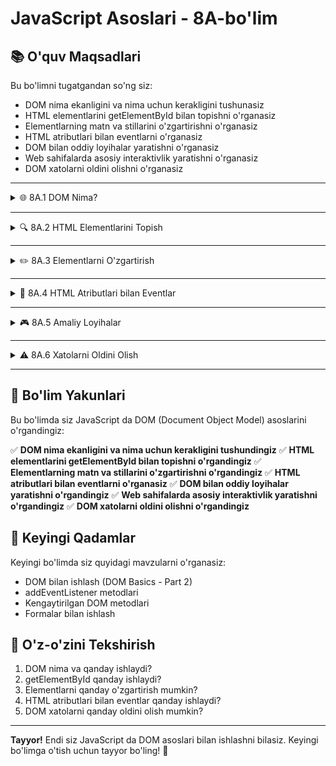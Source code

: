 # JavaScript Asoslari - 8A-bo'lim

## 📚 O'quv Maqsadlari

Bu bo'limni tugatgandan so'ng siz:
- DOM nima ekanligini va nima uchun kerakligini tushunasiz
- HTML elementlarini getElementById bilan topishni o'rganasiz
- Elementlarning matn va stillarini o'zgartirishni o'rganasiz
- HTML atributlari bilan eventlarni o'rganasiz
- DOM bilan oddiy loyihalar yaratishni o'rganasiz
- Web sahifalarda asosiy interaktivlik yaratishni o'rganasiz
- DOM xatolarni oldini olishni o'rganasiz

---

<details>
    <summary>🌐 8A.1 DOM Nima?</summary>

## 8A.1 DOM Nima?

### DOM nima?

**DOM** (Document Object Model) - HTML hujjatini JavaScript da ko'rsatish usuli. DOM yordamida HTML elementlarini topish, o'zgartirish va boshqarish mumkin.

### DOM nima uchun kerak?

#### 1. HTML elementlarini boshqarish
- Matnni o'zgartirish
- Ranglarni o'zgartirish
- Elementlarni ko'rsatish/yashirish

#### 2. Interaktivlik yaratish
- Tugma bosilganda narsa qilish
- Forma to'ldirilganda tekshirish
- O'yinlar yaratish

#### 3. Dinamik sahifalar
- Ma'lumotlarni real vaqtda yangilash
- Yangi elementlar qo'shish
- Eski elementlarni olib tashlash

### DOM tuzilishi

```html
<!DOCTYPE html>
<html>
<head>
    <title>DOM Misoli</title>
</head>
<body>
    <h1 id="sarlavha">Salom, DOM!</h1>
    <p class="matn">Bu birinchi paragraf</p>
    <button onclick="matnniOzgartir()">Matnni o'zgartir</button>
</body>
</html>
```

### DOM bilan ishlash asoslari

```javascript
// 1. Elementni topish
let sarlavha = document.getElementById("sarlavha");
console.log(sarlavha);

// 2. Element matnini o'zgartirish
sarlavha.textContent = "Yangi sarlavha!";

// 3. Element rangini o'zgartirish
sarlavha.style.color = "red";

// 4. Element stilini o'zgartirish
sarlavha.style.fontSize = "30px";
```

### Amaliy misol - DOM asoslari
```html
<!DOCTYPE html>
<html>
<head>
    <title>DOM Asoslari</title>
</head>
<body>
    <h1 id="sarlavha">JavaScript DOM</h1>
    <p id="matn">Bu matn JavaScript bilan o'zgaradi</p>
    <button onclick="matnniOzgartir()">Matnni o'zgartir</button>
    <button onclick="rangniOzgartir()">Rangni o'zgartir</button>
    
    <script>
        function matnniOzgartir() {
            let matn = document.getElementById("matn");
            matn.textContent = "Matn o'zgartirildi!";
        }
        
        function rangniOzgartir() {
            let sarlavha = document.getElementById("sarlavha");
            sarlavha.style.color = "blue";
        }
    </script>
</body>
</html>
```

### Tekshirish savollari
1. DOM nima va nima uchun kerak?
2. DOM yordamida nima qilish mumkin?
3. HTML elementlariga qanday kirish mumkin?

</details>

---

<details>
    <summary>🔍 8A.2 HTML Elementlarini Topish</summary>

## 8A.2 HTML Elementlarini Topish

### getElementById() - ID orqali topish

Bu eng oddiy va eng ko'p ishlatiladigan usul. Har bir HTML elementiga ID berib, uni JavaScript da topish mumkin.

#### HTML da ID berish
```html
<h1 id="sarlavha">Sarlavha</h1>
<p id="matn">Matn</p>
<button id="tugma">Tugma</button>
```

#### JavaScript da topish
```javascript
let sarlavha = document.getElementById("sarlavha");
let matn = document.getElementById("matn");
let tugma = document.getElementById("tugma");

console.log(sarlavha);
console.log(matn);
console.log(tugma);
```

### Amaliy mashq - Elementlarni topish
```html
<!DOCTYPE html>
<html>
<head>
    <title>Elementlarni Topish</title>
</head>
<body>
    <h1 id="sarlavha">Asosiy sarlavha</h1>
    <p id="matn">Bu matn o'zgaradi</p>
    <div id="konteyner">Konteyner matn</div>
    
    <button onclick="elementlarniTopish()">Elementlarni topish</button>
    
    <script>
        function elementlarniTopish() {
            // Elementlarni topish
            let sarlavha = document.getElementById("sarlavha");
            let matn = document.getElementById("matn");
            let konteyner = document.getElementById("konteyner");
            
            console.log("Sarlavha:", sarlavha);
            console.log("Matn:", matn);
            console.log("Konteyner:", konteyner);
            
            // Element mavjudligini tekshirish
            if (sarlavha) {
                console.log("Sarlavha topildi!");
            } else {
                console.log("Sarlavha topilmadi!");
            }
            
            // Element matnini ko'rsatish
            console.log("Sarlavha matni:", sarlavha.textContent);
            console.log("Matn matni:", matn.textContent);
        }
    </script>
</body>
</html>
```

### Elementlarni topish maslahatlari

#### 1. Element mavjudligini tekshirish
```javascript
let element = document.getElementById("mavjudEmas");

if (element) {
    console.log("Element topildi!");
    element.textContent = "Yangi matn";
} else {
    console.log("Element topilmadi!");
}
```

#### 2. ID nomlarini to'g'ri yozish
```html
<!-- Yaxshi - oddiy nomlar -->
<h1 id="sarlavha">Sarlavha</h1>
<p id="matn">Matn</p>
<button id="tugma">Tugma</button>

<!-- Yomon - murakkab nomlar -->
<h1 id="asosiy-sarlavha-bir">Sarlavha</h1>
```

#### 3. ID bir marta ishlatish
```html
<!-- Yaxshi - har bir element uchun boshqa ID -->
<h1 id="sarlavha">Sarlavha</h1>
<h2 id="kichik-sarlavha">Kichik sarlavha</h2>

<!-- Yomon - bir xil ID -->
<h1 id="sarlavha">Sarlavha</h1>
<h2 id="sarlavha">Kichik sarlavha</h2>
```

### Tekshirish savollari
1. getElementById qanday ishlaydi?
2. HTML da ID qanday beriladi?
3. Element mavjudligini qanday tekshirish mumkin?

</details>

---

<details>
    <summary>✏️ 8A.3 Elementlarni O'zgartirish</summary>

## 8A.3 Elementlarni O'zgartirish

### Element matnini o'zgartirish

#### textContent - oddiy matn
```javascript
let element = document.getElementById("matn");
element.textContent = "Yangi matn";
```

### Element stillarini o'zgartirish

#### style orqali
```javascript
let element = document.getElementById("matn");

// Rang o'zgartirish
element.style.color = "red";

// Fon rangini o'zgartirish
element.style.backgroundColor = "yellow";

// Kattalikni o'zgartirish
element.style.fontSize = "20px";

// Ko'rinishini o'zgartirish
element.style.display = "none"; // Yashirish
element.style.display = "block"; // Ko'rsatish
```

### Amaliy mashq - Elementlarni o'zgartirish
```html
<!DOCTYPE html>
<html>
<head>
    <title>Elementlarni O'zgartirish</title>
</head>
<body>
    <h1 id="sarlavha">Asosiy sarlavha</h1>
    <p id="matn">Bu matn o'zgaradi</p>
    
    <div>
        <button onclick="matnniOzgartir()">Matnni o'zgartir</button>
        <button onclick="rangniOzgartir()">Rangni o'zgartir</button>
        <button onclick="kattalikniOzgartir()">Kattalikni o'zgartir</button>
        <button onclick="yashirish()">Yashirish</button>
        <button onclick="korsatish()">Ko'rsatish</button>
    </div>
    
    <script>
        function matnniOzgartir() {
            let matn = document.getElementById("matn");
            matn.textContent = "Matn o'zgartirildi!";
        }
        
        function rangniOzgartir() {
            let matn = document.getElementById("matn");
            matn.style.color = "blue";
            matn.style.backgroundColor = "yellow";
        }
        
        function kattalikniOzgartir() {
            let sarlavha = document.getElementById("sarlavha");
            sarlavha.style.fontSize = "40px";
            sarlavha.style.color = "red";
        }
        
        function yashirish() {
            let matn = document.getElementById("matn");
            matn.style.display = "none";
        }
        
        function korsatish() {
            let matn = document.getElementById("matn");
            matn.style.display = "block";
        }
    </script>
</body>
</html>
```

### Elementlarni o'zgartirish maslahatlari

#### 1. textContent ishlatish
```javascript
let element = document.getElementById("matn");

// Xavfsiz - faqat matn
element.textContent = "Yangi matn";
```

#### 2. Stillarni to'g'ri yozish
```javascript
let element = document.getElementById("matn");

// Yaxshi - camelCase
element.style.backgroundColor = "red";
element.style.fontSize = "20px";
element.style.marginTop = "10px";

// Yomon - CSS sintaksisi
element.style.background-color = "red"; // ❌ Xato
```

#### 3. Element mavjudligini tekshirish
```javascript
let element = document.getElementById("matn");

if (element) {
    element.textContent = "Yangi matn";
    element.style.color = "blue";
} else {
    console.log("Element topilmadi!");
}
```

### Tekshirish savollari
1. Element matnini qanday o'zgartirish mumkin?
2. Element stillarini qanday o'zgartirish mumkin?
3. Element mavjudligini qanday tekshirish mumkin?

</details>

---

<details>
    <summary>🎯 8A.4 HTML Atributlari bilan Eventlar</summary>

## 8A.4 HTML Atributlari bilan Eventlar

### Event nima?

**Event** - foydalanuvchi yoki brauzer tomonidan yaratilgan hodisa. Masalan: tugma bosish, sichqoncha harakati, sahifa yuklanishi.

### HTML atributlari bilan eventlar

#### onclick - tugma bosish
```html
<button onclick="tugmaBosildi()">Bosish</button>
```

```javascript
function tugmaBosildi() {
    console.log("Tugma bosildi!");
}
```

#### onmouseover - sichqoncha ustiga kelish
```html
<div onmouseover="sichqonchaUstida()">Sichqonchani ustiga olib keling</div>
```

```javascript
function sichqonchaUstida() {
    console.log("Sichqoncha ustida!");
}
```

#### onmouseout - sichqoncha ustidan chiqish
```html
<div onmouseout="sichqonchaChiqdi()">Sichqonchani ustidan olib chiqing</div>
```

```javascript
function sichqonchaChiqdi() {
    console.log("Sichqoncha chiqdi!");
}
```

### Amaliy mashq - HTML atributlari bilan eventlar
```html
<!DOCTYPE html>
<html>
<head>
    <title>HTML Atributlari bilan Eventlar</title>
    <style>
        .tugma {
            padding: 10px 20px;
            margin: 5px;
            border: none;
            border-radius: 5px;
            cursor: pointer;
        }
        .qizil { background-color: red; color: white; }
        .yashil { background-color: green; color: white; }
        .sariq { background-color: yellow; color: black; }
    </style>
</head>
<body>
    <h1 id="sarlavha">HTML Atributlari bilan Eventlar</h1>
    <p id="matn">Bu matn o'zgaradi</p>
    
    <div>
        <button onclick="rangniOzgartir()" class="tugma qizil">Rangni o'zgartir</button>
        <button onclick="matnniOzgartir()" class="tugma yashil">Matnni o'zgartir</button>
        <button onclick="kattalikniOzgartir()" class="tugma sariq">Kattalikni o'zgartir</button>
    </div>
    
    <div id="sichqoncha-joyi" onmouseover="sichqonchaUstida()" onmouseout="sichqonchaChiqdi()" 
         style="width: 200px; height: 100px; border: 2px solid black; margin: 20px;">
        Sichqonchani bu yerga olib keling
    </div>
    
    <script>
        function rangniOzgartir() {
            let sarlavha = document.getElementById("sarlavha");
            sarlavha.style.color = "red";
            console.log("Rang o'zgartirildi!");
        }
        
        function matnniOzgartir() {
            let matn = document.getElementById("matn");
            matn.textContent = "Matn o'zgartirildi!";
            console.log("Matn o'zgartirildi!");
        }
        
        function kattalikniOzgartir() {
            let sarlavha = document.getElementById("sarlavha");
            sarlavha.style.fontSize = "40px";
            console.log("Kattalik o'zgartirildi!");
        }
        
        function sichqonchaUstida() {
            let sichqonchaJoyi = document.getElementById("sichqoncha-joyi");
            sichqonchaJoyi.style.backgroundColor = "lightblue";
            sichqonchaJoyi.textContent = "Sichqoncha ustida!";
        }
        
        function sichqonchaChiqdi() {
            let sichqonchaJoyi = document.getElementById("sichqoncha-joyi");
            sichqonchaJoyi.style.backgroundColor = "";
            sichqonchaJoyi.textContent = "Sichqonchani bu yerga olib keling";
        }
    </script>
</body>
</html>
```

### HTML atributlari bilan eventlar maslahatlari

#### 1. Funksiya nomlarini to'g'ri yozish
```html
<!-- Yaxshi - aniq nomlar -->
<button onclick="matnniOzgartir()">Matnni o'zgartir</button>
<button onclick="rangniOzgartir()">Rangni o'zgartir</button>

<!-- Yomon - noaniq nomlar -->
<button onclick="funksiya1()">Tugma 1</button>
<button onclick="funksiya2()">Tugma 2</button>
```

#### 2. Funksiyalarni JavaScript da yozish
```javascript
function matnniOzgartir() {
    let matn = document.getElementById("matn");
    matn.textContent = "Yangi matn!";
}

function rangniOzgartir() {
    let matn = document.getElementById("matn");
    matn.style.color = "blue";
}
```

#### 3. Element mavjudligini tekshirish
```javascript
function xavfsizFunksiya() {
    let element = document.getElementById("matn");
    
    if (element) {
        element.textContent = "Matn o'zgartirildi!";
    } else {
        console.log("Element topilmadi!");
    }
}
```

### Tekshirish savollari
1. Event nima va qanday ishlaydi?
2. HTML atributlari bilan eventlar qanday yaratiladi?
3. Qanday event turlari mavjud?

</details>

---

<details>
    <summary>🎮 8A.5 Amaliy Loyihalar</summary>

## 8A.5 Amaliy Loyihalar

### Loyiha 1: Oddiy matn o'zgartirish dasturi

```html
<!DOCTYPE html>
<html>
<head>
    <title>Matn O'zgartirish Dasturi</title>
    <style>
        body {
            font-family: Arial, sans-serif;
            text-align: center;
            margin: 50px;
        }
        .tugma {
            padding: 10px 20px;
            margin: 10px;
            font-size: 16px;
            border: none;
            border-radius: 5px;
            cursor: pointer;
        }
        .qizil { background-color: red; color: white; }
        .yashil { background-color: green; color: white; }
        .ko'k { background-color: blue; color: white; }
        .sariq { background-color: yellow; color: black; }
    </style>
</head>
<body>
    <h1 id="sarlavha">Matn O'zgartirish Dasturi</h1>
    <p id="matn">Bu matn o'zgaradi</p>
    
    <div>
        <button onclick="matnniOzgartir()" class="tugma qizil">Matnni o'zgartir</button>
        <button onclick="rangniQizil()" class="tugma qizil">Qizil rang</button>
        <button onclick="rangniYashil()" class="tugma yashil">Yashil rang</button>
        <button onclick="rangniKo'k()" class="tugma ko'k">Ko'k rang</button>
        <button onclick="kattalikniOzgartir()" class="tugma sariq">Kattalikni o'zgartir</button>
        <button onclick="aslHolatgaQaytar()" class="tugma">Asl holatga qaytar</button>
    </div>
    
    <script>
        function matnniOzgartir() {
            let matn = document.getElementById("matn");
            matn.textContent = "Matn muvaffaqiyatli o'zgartirildi!";
        }
        
        function rangniQizil() {
            let matn = document.getElementById("matn");
            matn.style.color = "red";
        }
        
        function rangniYashil() {
            let matn = document.getElementById("matn");
            matn.style.color = "green";
        }
        
        function rangniKo'k() {
            let matn = document.getElementById("matn");
            matn.style.color = "blue";
        }
        
        function kattalikniOzgartir() {
            let sarlavha = document.getElementById("sarlavha");
            sarlavha.style.fontSize = "40px";
        }
        
        function aslHolatgaQaytar() {
            let matn = document.getElementById("matn");
            let sarlavha = document.getElementById("sarlavha");
            
            matn.textContent = "Bu matn o'zgaradi";
            matn.style.color = "black";
            sarlavha.style.fontSize = "32px";
        }
    </script>
</body>
</html>
```

### Loyiha 2: Oddiy rang o'zgartirish o'yini

```html
<!DOCTYPE html>
<html>
<head>
    <title>Rang O'zgartirish O'yini</title>
    <style>
        body {
            font-family: Arial, sans-serif;
            text-align: center;
            margin: 50px;
        }
        .rang-konteyner {
            width: 300px;
            height: 300px;
            margin: 20px auto;
            border: 3px solid #333;
            border-radius: 15px;
            background-color: lightgray;
        }
        .rang-tugma {
            width: 80px;
            height: 80px;
            margin: 10px;
            border: none;
            border-radius: 50%;
            cursor: pointer;
            font-size: 16px;
            font-weight: bold;
        }
        .qizil { background-color: red; color: white; }
        .yashil { background-color: green; color: white; }
        .ko'k { background-color: blue; color: white; }
        .sariq { background-color: yellow; color: black; }
        .binafsha { background-color: purple; color: white; }
        .qora { background-color: black; color: white; }
        .oq { background-color: white; color: black; border: 2px solid #333; }
    </style>
</head>
<body>
    <h1>Rang O'zgartirish O'yini</h1>
    <p>Rang tugmalarini bosib, konteyner rangini o'zgartiring!</p>
    
    <div id="rang-konteyner" class="rang-konteyner"></div>
    
    <div>
        <button class="rang-tugma qizil" onclick="rangniQizil()">Qizil</button>
        <button class="rang-tugma yashil" onclick="rangniYashil()">Yashil</button>
        <button class="rang-tugma ko'k" onclick="rangniKo'k()">Ko'k</button>
        <button class="rang-tugma sariq" onclick="rangniSariq()">Sariq</button>
        <button class="rang-tugma binafsha" onclick="rangniBinafsha()">Binafsha</button>
        <button class="rang-tugma qora" onclick="rangniQora()">Qora</button>
        <button class="rang-tugma oq" onclick="rangniOq()">Oq</button>
    </div>
    
    <div>
        <button onclick="rangniQaytarish()" style="padding: 10px 20px; font-size: 16px; margin: 10px;">Asl holatga qaytarish</button>
    </div>
    
    <script>
        let rangKonteyner = document.getElementById("rang-konteyner");
        
        function rangniQizil() {
            rangKonteyner.style.backgroundColor = "red";
        }
        
        function rangniYashil() {
            rangKonteyner.style.backgroundColor = "green";
        }
        
        function rangniKo'k() {
            rangKonteyner.style.backgroundColor = "blue";
        }
        
        function rangniSariq() {
            rangKonteyner.style.backgroundColor = "yellow";
        }
        
        function rangniBinafsha() {
            rangKonteyner.style.backgroundColor = "purple";
        }
        
        function rangniQora() {
            rangKonteyner.style.backgroundColor = "black";
        }
        
        function rangniOq() {
            rangKonteyner.style.backgroundColor = "white";
        }
        
        function rangniQaytarish() {
            rangKonteyner.style.backgroundColor = "lightgray";
        }
    </script>
</body>
</html>
```

### Loyiha 3: Oddiy hisoblagich

```html
<!DOCTYPE html>
<html>
<head>
    <title>Oddiy Hisoblagich</title>
    <style>
        body {
            font-family: Arial, sans-serif;
            text-align: center;
            margin: 50px;
        }
        .hisoblagich {
            width: 300px;
            margin: 0 auto;
            padding: 20px;
            border: 2px solid #333;
            border-radius: 10px;
            background-color: #f0f0f0;
        }
        .son {
            font-size: 48px;
            font-weight: bold;
            margin: 20px 0;
            color: #333;
        }
        .tugma {
            padding: 15px 25px;
            margin: 10px;
            font-size: 18px;
            border: none;
            border-radius: 5px;
            cursor: pointer;
        }
        .qoshish { background-color: #4CAF50; color: white; }
        .ayirish { background-color: #f44336; color: white; }
        .nollash { background-color: #2196F3; color: white; }
        .qoshish:hover { background-color: #45a049; }
        .ayirish:hover { background-color: #da190b; }
        .nollash:hover { background-color: #0b7dda; }
    </style>
</head>
<body>
    <h1>Oddiy Hisoblagich</h1>
    
    <div class="hisoblagich">
        <div class="son" id="son">0</div>
        
        <div>
            <button onclick="sonniQoshish()" class="tugma qoshish">+1</button>
            <button onclick="sonniAyirish()" class="tugma ayirish">-1</button>
        </div>
        
        <div>
            <button onclick="sonniNollash()" class="tugma nollash">Nollash</button>
        </div>
    </div>
    
    <script>
        let son = 0;
        let sonElement = document.getElementById("son");
        
        function sonniQoshish() {
            son = son + 1;
            sonElement.textContent = son;
        }
        
        function sonniAyirish() {
            son = son - 1;
            sonElement.textContent = son;
        }
        
        function sonniNollash() {
            son = 0;
            sonElement.textContent = son;
        }
    </script>
</body>
</html>
```

### Amaliy mashq - Loyihalarni kengaytirish

#### 1. Matn o'zgartirish dasturini yaxshilang
- Yangi ranglar qo'shish
- Font kattaliklarini o'zgartirish
- Matnni qalin yoki yupqa qilish

#### 2. Rang o'yinini yaxshilang
- Yangi ranglar qo'shish
- Rang nomlarini ko'rsatish
- Matn rangini ham o'zgartirish

#### 3. Hisoblagichni yaxshilang
- 5 ga ko'paytirish tugmasi
- 10 ga ko'paytirish tugmasi
- Sonni 2 ga bo'lish tugmasi

### Tekshirish savollari
1. DOM bilan qanday loyihalar yaratish mumkin?
2. HTML atributlari bilan eventlar qanday ishlaydi?
3. Elementlarni qanday o'zgartirish mumkin?

</details>

---

<details>
    <summary>⚠️ 8A.6 Xatolarni Oldini Olish</summary>

## 8A.6 Xatolarni Oldini Olish

### DOM da keng tarqalgan xatolar

#### 1. Elementni topmaslik
```javascript
// Yomon - elementni tekshirmaslik
let element = document.getElementById("mavjudEmas");
element.textContent = "Yangi matn"; // ❌ Xato

// Yaxshi - elementni tekshirish
let element = document.getElementById("mavjudEmas");
if (element) {
    element.textContent = "Yangi matn";
} else {
    console.log("Element topilmadi!");
}
```

#### 2. Funksiya nomini noto'g'ri yozish
```html
<!-- Yomon - funksiya nomi noto'g'ri -->
<button onclick="matnniOzgartir()">Tugma</button>
```

```javascript
// Funksiya nomi noto'g'ri yozilgan
function matnniOzgartir() { // ❌ Xato
    // ...
}
```

#### 3. ID nomini noto'g'ri yozish
```html
<!-- Yomon - ID nomi noto'g'ri -->
<h1 id="sarlavha">Sarlavha</h1>
```

```javascript
// ID nomi noto'g'ri yozilgan
let element = document.getElementById("sarlavha"); // ❌ Xato
```

### Amaliy mashq - Xatolarni oldini olish
```html
<!DOCTYPE html>
<html>
<head>
    <title>Xavfsiz DOM</title>
</head>
<body>
    <h1 id="sarlavha">Xavfsiz DOM</h1>
    <p id="matn">Bu matn xavfsiz o'zgaradi</p>
    
    <button onclick="xavfsizMatnOzgartir()">Matnni o'zgartir</button>
    <button onclick="xavfsizRangOzgartir()">Rangni o'zgartir</button>
    
    <script>
        // Xavfsiz matn o'zgartirish
        function xavfsizMatnOzgartir() {
            let element = document.getElementById("matn");
            
            if (element) {
                element.textContent = "Matn xavfsiz o'zgartirildi!";
                console.log("Matn muvaffaqiyatli o'zgartirildi!");
            } else {
                console.log("Element topilmadi!");
            }
        }
        
        // Xavfsiz rang o'zgartirish
        function xavfsizRangOzgartir() {
            let element = document.getElementById("matn");
            
            if (element) {
                element.style.color = "blue";
                console.log("Rang muvaffaqiyatli o'zgartirildi!");
            } else {
                console.log("Element topilmadi!");
            }
        }
        
        // Xato funksiya (test uchun)
        function xatoFunksiya() {
            let element = document.getElementById("mavjudEmas"); // Bu element yo'q
            element.textContent = "Bu ishlamaydi"; // Xato!
        }
        
        // Xavfsiz funksiya (test uchun)
        function xavfsizFunksiya() {
            let element = document.getElementById("mavjudEmas"); // Bu element yo'q
            
            if (element) {
                element.textContent = "Bu ishlaydi";
            } else {
                console.log("Element topilmadi - xavfsiz!");
            }
        }
    </script>
</body>
</html>
```

### Xatolarni oldini olish maslahatlari

#### 1. Element mavjudligini tekshirish
```javascript
function xavfsizFunksiya() {
    let element = document.getElementById("matn");
    
    if (element) {
        element.textContent = "Yangi matn";
    } else {
        console.log("Element topilmadi!");
    }
}
```

#### 2. Funksiya nomlarini to'g'ri yozish
```html
<!-- Yaxshi -->
<button onclick="matnniOzgartir()">Tugma</button>

<!-- Yomon -->
<button onclick="matnniOzgartir()">Tugma</button> <!-- funksiya nomi noto'g'ri -->
```

#### 3. ID nomlarini to'g'ri yozish
```html
<!-- Yaxshi -->
<h1 id="sarlavha">Sarlavha</h1>

<!-- Yomon -->
<h1 id="sarlavha">Sarlavha</h1> <!-- ID nomi noto'g'ri -->
```

### Tekshirish savollari
1. DOM da qanday xatolar bo'lishi mumkin?
2. Element mavjudligini qanday tekshirish mumkin?
3. Xavfsiz DOM kodini qanday yozish mumkin?

</details>

---

## 🎯 Bo'lim Yakunlari

Bu bo'limda siz JavaScript da DOM (Document Object Model) asoslarini o'rgandingiz:

✅ **DOM nima ekanligini va nima uchun kerakligini tushundingiz**
✅ **HTML elementlarini getElementById bilan topishni o'rgandingiz**
✅ **Elementlarning matn va stillarini o'zgartirishni o'rgandingiz**
✅ **HTML atributlari bilan eventlarni o'rganasiz**
✅ **DOM bilan oddiy loyihalar yaratishni o'rgandingiz**
✅ **Web sahifalarda asosiy interaktivlik yaratishni o'rgandingiz**
✅ **DOM xatolarni oldini olishni o'rgandingiz**

## 🚀 Keyingi Qadamlar

Keyingi bo'limda siz quyidagi mavzularni o'rganasiz:
- DOM bilan ishlash (DOM Basics - Part 2)
- addEventListener metodlari
- Kengaytirilgan DOM metodlari
- Formalar bilan ishlash

## 📝 O'z-o'zini Tekshirish

1. DOM nima va qanday ishlaydi?
2. getElementById qanday ishlaydi?
3. Elementlarni qanday o'zgartirish mumkin?
4. HTML atributlari bilan eventlar qanday ishlaydi?
5. DOM xatolarni qanday oldini olish mumkin?

---

**Tayyor!** Endi siz JavaScript da DOM asoslari bilan ishlashni bilasiz. Keyingi bo'limga o'tish uchun tayyor bo'ling! 🎉

